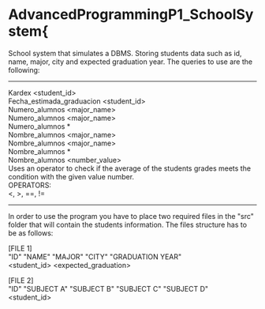 # AdvancedProgrammingP1_SchoolSystem{

School system that simulates a DBMS. Storing students data such as id, name, major, city and expected graduation year.
  The queries to use are the following:

*******************
Kardex <student_id>  
Fecha_estimada_graduacion <student_id>  
Numero_alumnos <major_name> <city>  
Numero_alumnos <major_name>  
Numero_alumnos *  
Nombre_alumnos <major_name> <city>  
Nombre_alumnos <major_name>  
Nombre_alumnos *  
Nombre_alumnos <operator> <number_value>  
  Uses an operator to check if the average of the students grades meets the condition with the given value number.  
    OPERATORS:  
    <, >, ==, !=  

******************
In order to use the program you have to place two required files in the "src" folder that will contain the students information.
  The files structure has to be as follows:
  
  [FILE 1]  
    "ID"          "NAME"  "MAJOR"   "CITY"  "GRADUATION YEAR"  
    <student_id>  <name>  <major>   <city>  <expected_graduation>  
    
  [FILE 2]  
    "ID"          "SUBJECT A"   "SUBJECT B"   "SUBJECT C"   "SUBJECT D"  
    <student_id>  <number>      <number>      <number>      <number>  
